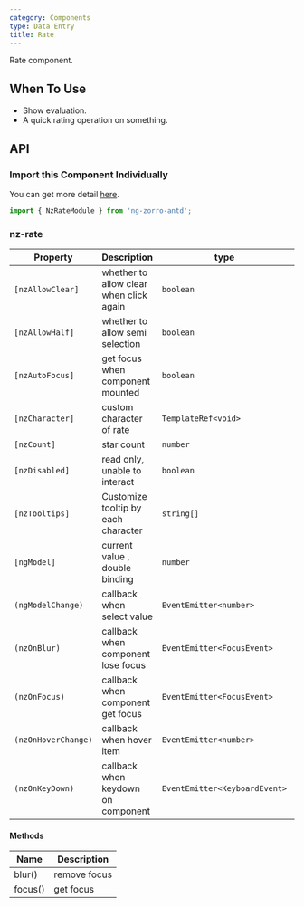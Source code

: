 ```yaml
---
category: Components
type: Data Entry
title: Rate
---
```


Rate component.

## When To Use

- Show evaluation.
- A quick rating operation on something.

## API

### Import this Component Individually

You can get more detail [here](/docs/getting-started/en#import-a-component-individually).

```ts
import { NzRateModule } from 'ng-zorro-antd';
```

### nz-rate

| Property | Description | type | Default |
| -------- | ----------- | ---- | ------- |
| `[nzAllowClear]` | whether to allow clear when click again | `boolean` | `true` |
| `[nzAllowHalf]` | whether to allow semi selection | `boolean` | `false` |
| `[nzAutoFocus]` | get focus when component mounted | `boolean` | `false` |
| `[nzCharacter]` | custom character of rate | `TemplateRef<void>` | `<i nz-icon nzType="star"></i>` |
| `[nzCount]` | star count | `number` | `5` |
| `[nzDisabled]` | read only, unable to interact | `boolean` | `false` |
| `[nzTooltips]` | Customize tooltip by each character | `string[]` | `[]` |
| `[ngModel]` | current value , double binding | `number` | - |
| `(ngModelChange)` | callback when select value | `EventEmitter<number>` | - |
| `(nzOnBlur)` | callback when component lose focus | `EventEmitter<FocusEvent>` | - |
| `(nzOnFocus)` | callback when component get focus | `EventEmitter<FocusEvent>` | - |
| `(nzOnHoverChange)` | callback when hover item | `EventEmitter<number>` | - |
| `(nzOnKeyDown)` | callback when keydown on component | `EventEmitter<KeyboardEvent>` | - |

#### Methods

| Name | Description |
| ---- | ----------- |
| blur() | remove focus |
| focus() | get focus |
